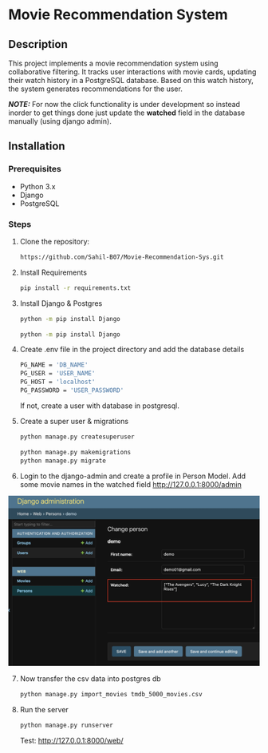 # Movie Recommendation System

## Description

This project implements a movie recommendation system using collaborative filtering. It tracks user interactions with movie cards, updating their watch history in a PostgreSQL database. Based on this watch history, the system generates recommendations for the user.

**_NOTE:_** For now the click functionality is under development so instead inorder to get things done just update the **watched** field in the database manually (using django admin).

## Installation

### Prerequisites

- Python 3.x
- Django
- PostgreSQL

### Steps

1. Clone the repository:

   ```bash
   https://github.com/Sahil-B07/Movie-Recommendation-Sys.git
   ```

2. Install Requirements

    ```bash
    pip install -r requirements.txt
    ```

3. Install Django & Postgres 

    ```bash
    python -m pip install Django
    ```
    
    ```bash
    python -m pip install Django
    ```

4. Create .env file in the project directory and add the database details

    ```bash
    PG_NAME = 'DB_NAME'
    PG_USER = 'USER_NAME'
    PG_HOST = 'localhost'
    PG_PASSWORD = 'USER_PASSWORD'
    ```

    If not, create a user with database in postgresql.

5. Create a super user & migrations

    ```bash
    python manage.py createsuperuser
    ```

    ```bash
    python manage.py makemigrations
    python manage.py migrate
    ```

6. Login to the django-admin and create a profile in Person Model. Add some movie names in the watched field http://127.0.0.1:8000/admin

![Add Watched](/web/static/web/img1.jpg)

7. Now transfer the csv data into postgres db

    ```bash
    python manage.py import_movies tmdb_5000_movies.csv
    ```
8. Run the server

    ```bash
    python manage.py runserver
    ```

    Test: http://127.0.0.1:8000/web/
